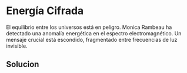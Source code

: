 
#  Energía Cifrada

El equilibrio entre los universos está en peligro. Monica Rambeau ha detectado una anomalía energética en el espectro electromagnético. Un mensaje crucial está escondido, fragmentado entre frecuencias de luz invisible.


## Solucion



